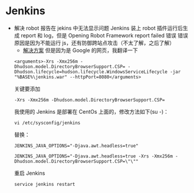 # Jenkins

- 解决 robot 报告在 jekins 中无法显示问题
    Jenkins 装上 robot 插件运行后生成 report 和 log，但是 Opening Robot Framework report failed 错误
    错误原因是因为不能运行 js，还有防御跨站点攻击（不太了解，之后了解）
    -  [解决方案](https://groups.google.com/forum/#!topic/robotframework-users/58Gxyxm9gns)
    但是因为是 Google 的网页，我翻译一下
    ```
    <arguments>-Xrs -Xmx256m -Dhudson.model.DirectoryBrowserSupport.CSP= -Dhudson.lifecycle=hudson.lifecycle.WindowsServiceLifecycle -jar "%BASE%\jenkins.war" --httpPort=8080</arguments>
    ```
    关键要添加
    ```
    -Xrs -Xmx256m -Dhudson.model.DirectoryBrowserSupport.CSP=
    ```
    我使用的 Jenkins 是部署在 CentOs 上面的，修改方法如下(su -)：
    ```
    vi /etc/sysconfig/jenkins
    ```
    替换：
    ```
    JENKINS_JAVA_OPTIONS="-Djava.awt.headless=true"
    ```
    ```
    JENKINS_JAVA_OPTIONS="-Djava.awt.headless=true -Xrs -Xmx256m -Dhudson.model.DirectoryBrowserSupport.CSP=\"\""
    ```
    重启 Jenkins
    ```
    service jenkins restart
    ```


